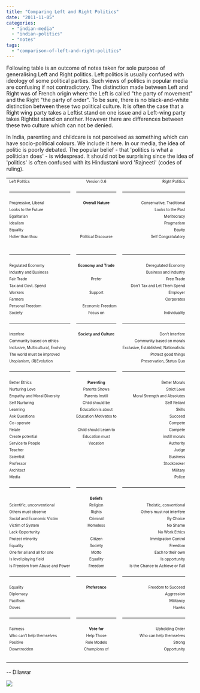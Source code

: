 ```yaml
---
title: "Comparing Left and Right Politics"
date: "2011-11-05"
categories: 
  - "indian-media"
  - "indian-politics"
  - "notes"
tags: 
  - "comparison-of-left-and-right-politics"
---
```


Following table is an outcome of notes taken for sole purpose of generalising Left and Right politics. Left politics is usually confused with ideology of some political parties. Such views of politics in popular media are confusing if not contradictory. The distinction made between Left and Right was of French origin where the Left is called "the party of movement" and the Right "the party of order". To be sure, there is no black-and-white distinction between these two political culture. It is often the case that a Right wing party takes a Leftist stand on one issue and a Left-wing party takes Rightist stand on another. However there are differences between these two culture which can not be denied.  
  
In India, parenting and childcare is not perceived as something which can have socio-political colours. We include it here. In our media, the idea of politic is poorly debated. The popular belief - that 'politics is what a politician does' - is widespread. It should not be surprising since the idea of 'politics' is often confused with its Hindustani word 'Rajneeti' (codes of ruling).  
  
  

  

  

<table cellpadding="0" cellspacing="0" class="tabular" id="TBL-1"><colgroup><col id="TBL-1-1"><col id="TBL-1-2"><col id="TBL-1-3"></colgroup><tbody><tr id="TBL-1-1-" style="vertical-align:baseline;"><td class="td11" id="TBL-1-1-1" style="text-align:left;white-space:nowrap;"><span class="cmbx-10" style="font-size:x-small;">Left Politics</span></td><td class="td11" id="TBL-1-1-2" style="text-align:center;white-space:nowrap;"><span style="font-size:x-small;">Version 0.6</span></td><td class="td11" id="TBL-1-1-3" style="text-align:right;white-space:nowrap;"><span class="cmbx-10" style="font-size:x-small;">Right Politics</span></td></tr><tr class="hline"><td><hr></td><td><hr></td><td><hr></td></tr><tr id="TBL-1-2-" style="vertical-align:baseline;"><td class="td11" id="TBL-1-2-1" style="text-align:left;white-space:nowrap;"><span style="font-size:x-small;">Progressive, Liberal</span></td><td class="td11" id="TBL-1-2-2" style="text-align:center;white-space:nowrap;"><b><span class="cmbx-10" style="font-size:x-small;">Overall Nature</span></b></td><td class="td11" id="TBL-1-2-3" style="text-align:right;white-space:nowrap;"><span style="font-size:x-small;">Conservative, Traditional</span></td></tr><tr id="TBL-1-3-" style="vertical-align:baseline;"><td class="td11" id="TBL-1-3-1" style="text-align:left;white-space:nowrap;"><span style="font-size:x-small;">Looks to the Future</span></td><td class="td11" id="TBL-1-3-2" style="text-align:center;white-space:nowrap;"><span style="font-size:x-small;"><br></span></td><td class="td11" id="TBL-1-3-3" style="text-align:right;white-space:nowrap;"><span style="font-size:x-small;">Looks to the Past</span></td></tr><tr id="TBL-1-4-" style="vertical-align:baseline;"><td class="td11" id="TBL-1-4-1" style="text-align:left;white-space:nowrap;"><span style="font-size:x-small;">Egalitarian</span></td><td class="td11" id="TBL-1-4-2" style="text-align:center;white-space:nowrap;"><span style="font-size:x-small;"><br></span></td><td class="td11" id="TBL-1-4-3" style="text-align:right;white-space:nowrap;"><span style="font-size:x-small;">Meritocracy</span></td></tr><tr id="TBL-1-5-" style="vertical-align:baseline;"><td class="td11" id="TBL-1-5-1" style="text-align:left;white-space:nowrap;"><span style="font-size:x-small;">Idealism</span></td><td class="td11" id="TBL-1-5-2" style="text-align:center;white-space:nowrap;"><span style="font-size:x-small;"><br></span></td><td class="td11" id="TBL-1-5-3" style="text-align:right;white-space:nowrap;"><span style="font-size:x-small;">Pragmatism</span></td></tr><tr id="TBL-1-6-" style="vertical-align:baseline;"><td class="td11" id="TBL-1-6-1" style="text-align:left;white-space:nowrap;"><span style="font-size:x-small;">Equality</span></td><td class="td11" id="TBL-1-6-2" style="text-align:center;white-space:nowrap;"><span style="font-size:x-small;"><br></span></td><td class="td11" id="TBL-1-6-3" style="text-align:right;white-space:nowrap;"><span style="font-size:x-small;">Equity</span></td></tr><tr id="TBL-1-7-" style="vertical-align:baseline;"><td class="td11" id="TBL-1-7-1" style="text-align:left;white-space:nowrap;"><span style="font-size:x-small;">Holier than thou<br></span><br></td><td class="td11" id="TBL-1-7-2" style="text-align:center;white-space:nowrap;"><span style="font-size:x-small;">Political Discourse</span></td><td class="td11" id="TBL-1-7-3" style="text-align:right;white-space:nowrap;"><span style="font-size:x-small;">Self Congratulatory</span></td></tr><tr class="hline"><td><hr></td><td><hr></td><td><hr></td></tr><tr id="TBL-1-8-" style="vertical-align:baseline;"><td class="td11" id="TBL-1-8-1" style="text-align:left;white-space:nowrap;"><span style="font-size:x-small;">Regulated Economy</span></td><td class="td11" id="TBL-1-8-2" style="text-align:center;white-space:nowrap;"><b><span class="cmbx-10" style="font-size:x-small;">Economy and Trade</span></b></td><td class="td11" id="TBL-1-8-3" style="text-align:right;white-space:nowrap;"><span style="font-size:x-small;">Deregulated Economy</span></td></tr><tr id="TBL-1-9-" style="vertical-align:baseline;"><td class="td11" id="TBL-1-9-1" style="text-align:left;white-space:nowrap;"><span style="font-size:x-small;">Industry and Business</span></td><td class="td11" id="TBL-1-9-2" style="text-align:center;white-space:nowrap;"><span style="font-size:x-small;"><br></span></td><td class="td11" id="TBL-1-9-3" style="text-align:right;white-space:nowrap;"><span style="font-size:x-small;">Business and Industry</span></td></tr><tr id="TBL-1-10-" style="vertical-align:baseline;"><td class="td11" id="TBL-1-10-1" style="text-align:left;white-space:nowrap;"><span style="font-size:x-small;">Fair Trade</span></td><td class="td11" id="TBL-1-10-2" style="text-align:center;white-space:nowrap;"><span style="font-size:x-small;">Prefer</span></td><td class="td11" id="TBL-1-10-3" style="text-align:right;white-space:nowrap;"><span style="font-size:x-small;">Free Trade</span></td></tr><tr id="TBL-1-11-" style="vertical-align:baseline;"><td class="td11" id="TBL-1-11-1" style="text-align:left;white-space:nowrap;"><span style="font-size:x-small;">Tax and Govt. Spend</span></td><td class="td11" id="TBL-1-11-2" style="text-align:center;white-space:nowrap;"><span style="font-size:x-small;"><br></span></td><td class="td11" id="TBL-1-11-3" style="text-align:right;white-space:nowrap;"><span style="font-size:x-small;">Don’t Tax and Let Them Spend</span></td></tr><tr id="TBL-1-12-" style="vertical-align:baseline;"><td class="td11" id="TBL-1-12-1" style="text-align:left;white-space:nowrap;"><span style="font-size:x-small;">Workers</span></td><td class="td11" id="TBL-1-12-2" style="text-align:center;white-space:nowrap;"><span style="font-size:x-small;">Support</span></td><td class="td11" id="TBL-1-12-3" style="text-align:right;white-space:nowrap;"><span style="font-size:x-small;">Employer</span></td></tr><tr id="TBL-1-13-" style="vertical-align:baseline;"><td class="td11" id="TBL-1-13-1" style="text-align:left;white-space:nowrap;"><span style="font-size:x-small;">Farmers</span></td><td class="td11" id="TBL-1-13-2" style="text-align:center;white-space:nowrap;"><span style="font-size:x-small;"><br></span></td><td class="td11" id="TBL-1-13-3" style="text-align:right;white-space:nowrap;"><span style="font-size:x-small;">Corporates</span></td></tr><tr id="TBL-1-14-" style="vertical-align:baseline;"><td class="td11" id="TBL-1-14-1" style="text-align:left;white-space:nowrap;"><span style="font-size:x-small;">Personal Freedom</span></td><td class="td11" id="TBL-1-14-3" style="text-align:right;white-space:nowrap;"><span style="font-size:x-small;">Economic Freedom</span></td></tr><tr id="TBL-1-15-" style="vertical-align:baseline;"><td class="td11" id="TBL-1-15-1" style="text-align:left;white-space:nowrap;"><span style="font-size:x-small;">Society</span></td><td class="td11" id="TBL-1-15-2" style="text-align:center;white-space:nowrap;"><span style="font-size:x-small;">Focus on</span></td><td class="td11" id="TBL-1-15-3" style="text-align:right;white-space:nowrap;"><span style="font-size:x-small;">Individuality</span></td></tr><tr class="hline"><td><hr></td><td><hr></td><td><hr></td></tr><tr id="TBL-1-16-" style="vertical-align:baseline;"><td class="td11" id="TBL-1-16-1" style="text-align:left;white-space:nowrap;"><span style="font-size:x-small;">Interfere</span></td><td class="td11" id="TBL-1-16-2" style="text-align:center;white-space:nowrap;"><b><span class="cmbx-10" style="font-size:x-small;">Society and Culture</span></b></td><td class="td11" id="TBL-1-16-3" style="text-align:right;white-space:nowrap;"><span style="font-size:x-small;">Don’t Interfere</span></td></tr><tr id="TBL-1-17-" style="vertical-align:baseline;"><td class="td11" id="TBL-1-17-1" style="text-align:left;white-space:nowrap;"><span style="font-size:x-small;">Community based on ethics</span></td><td class="td11" id="TBL-1-17-2" style="text-align:center;white-space:nowrap;"><span style="font-size:x-small;"><br></span></td><td class="td11" id="TBL-1-17-3" style="text-align:right;white-space:nowrap;"><span style="font-size:x-small;">Community based on morals</span></td></tr><tr id="TBL-1-18-" style="vertical-align:baseline;"><td class="td11" id="TBL-1-18-1" style="text-align:left;white-space:nowrap;"><span style="font-size:x-small;">Inclusive, Multicultural, Evolving</span></td><td class="td11" id="TBL-1-18-2" style="text-align:center;white-space:nowrap;"><span style="font-size:x-small;"><br></span></td><td class="td11" id="TBL-1-18-3" style="text-align:right;white-space:nowrap;"><span style="font-size:x-small;">Exclusive, Established, Nationalistic</span></td></tr><tr id="TBL-1-19-" style="vertical-align:baseline;"><td class="td11" id="TBL-1-19-1" style="text-align:left;white-space:nowrap;"><span class="cmti-10" style="font-size:x-small;">The world must be improved</span></td><td class="td11" id="TBL-1-19-2" style="text-align:center;white-space:nowrap;"><span style="font-size:x-small;"><br></span></td><td class="td11" id="TBL-1-19-3" style="text-align:right;white-space:nowrap;"><span class="cmti-10" style="font-size:x-small;">Protect good things</span></td></tr><tr id="TBL-1-20-" style="vertical-align:baseline;"><td class="td11" id="TBL-1-20-1" style="text-align:left;white-space:nowrap;"><span style="font-size:x-small;">Utopianism, (R)Evolution</span></td><td class="td11" id="TBL-1-20-2" style="text-align:center;white-space:nowrap;"><span style="font-size:x-small;"><br></span></td><td class="td11" id="TBL-1-20-3" style="text-align:right;white-space:nowrap;"><span style="font-size:x-small;">Preservation, Status Quo</span></td></tr><tr class="hline"><td><hr></td><td><hr></td><td><hr></td></tr><tr id="TBL-1-21-" style="vertical-align:baseline;"><td class="td11" id="TBL-1-21-1" style="text-align:left;white-space:nowrap;"><span style="font-size:x-small;">Better Ethics</span></td><td class="td11" id="TBL-1-21-2" style="text-align:center;white-space:nowrap;"><span class="cmbx-10" style="font-size:x-small;"><b>Parenting</b></span></td><td class="td11" id="TBL-1-21-3" style="text-align:right;white-space:nowrap;"><span style="font-size:x-small;">Better Morals</span></td></tr><tr id="TBL-1-22-" style="vertical-align:baseline;"><td class="td11" id="TBL-1-22-1" style="text-align:left;white-space:nowrap;"><span style="font-size:x-small;">Nurturing Love</span></td><td class="td11" id="TBL-1-22-2" style="text-align:center;white-space:nowrap;"><span style="font-size:x-small;">Parents Shows</span></td><td class="td11" id="TBL-1-22-3" style="text-align:right;white-space:nowrap;"><span style="font-size:x-small;">Strict Love</span></td></tr><tr id="TBL-1-23-" style="vertical-align:baseline;"><td class="td11" id="TBL-1-23-1" style="text-align:left;white-space:nowrap;"><span style="font-size:x-small;">Empathy and Moral Diversity</span></td><td class="td11" id="TBL-1-23-2" style="text-align:center;white-space:nowrap;"><span style="font-size:x-small;">Parents Instill</span></td><td class="td11" id="TBL-1-23-3" style="text-align:right;white-space:nowrap;"><span style="font-size:x-small;">Moral Strength and Absolutes</span></td></tr><tr id="TBL-1-24-" style="vertical-align:baseline;"><td class="td11" id="TBL-1-24-1" style="text-align:left;white-space:nowrap;"><span style="font-size:x-small;">Self Nurturing</span></td><td class="td11" id="TBL-1-24-2" style="text-align:center;white-space:nowrap;"><span style="font-size:x-small;">Child should be</span></td><td class="td11" id="TBL-1-24-3" style="text-align:right;white-space:nowrap;"><span style="font-size:x-small;">Self Reliant</span></td></tr><tr id="TBL-1-25-" style="vertical-align:baseline;"><td class="td11" id="TBL-1-25-1" style="text-align:left;white-space:nowrap;"><span style="font-size:x-small;">Learning</span></td><td class="td11" id="TBL-1-25-2" style="text-align:center;white-space:nowrap;"><span style="font-size:x-small;">Education is about</span></td><td class="td11" id="TBL-1-25-3" style="text-align:right;white-space:nowrap;"><span style="font-size:x-small;">Skills</span></td></tr><tr id="TBL-1-26-" style="vertical-align:baseline;"><td class="td11" id="TBL-1-26-1" style="text-align:left;white-space:nowrap;"><span style="font-size:x-small;">Ask Questions</span></td><td class="td11" id="TBL-1-26-2" style="text-align:center;white-space:nowrap;"><span style="font-size:x-small;">Education Motivates to</span></td><td class="td11" id="TBL-1-26-3" style="text-align:right;white-space:nowrap;"><span style="font-size:x-small;">Succeed</span></td></tr><tr id="TBL-1-27-" style="vertical-align:baseline;"><td class="td11" id="TBL-1-27-1" style="text-align:left;white-space:nowrap;"><span style="font-size:x-small;">Co-operate</span></td><td class="td11" id="TBL-1-27-2" style="text-align:center;white-space:nowrap;"><span style="font-size:x-small;"><br></span></td><td class="td11" id="TBL-1-27-3" style="text-align:right;white-space:nowrap;"><span style="font-size:x-small;">Compete</span></td></tr><tr id="TBL-1-28-" style="vertical-align:baseline;"><td class="td11" id="TBL-1-28-1" style="text-align:left;white-space:nowrap;"><span style="font-size:x-small;">Relate</span></td><td class="td11" id="TBL-1-28-2" style="text-align:center;white-space:nowrap;"><span style="font-size:x-small;">Child should Learn to</span></td><td class="td11" id="TBL-1-28-3" style="text-align:right;white-space:nowrap;"><span style="font-size:x-small;">Compete</span></td></tr><tr id="TBL-1-29-" style="vertical-align:baseline;"><td class="td11" id="TBL-1-29-1" style="text-align:left;white-space:nowrap;"><span style="font-size:x-small;">Create potential</span></td><td class="td11" id="TBL-1-29-2" style="text-align:center;white-space:nowrap;"><span style="font-size:x-small;">Education must</span></td><td class="td11" id="TBL-1-29-3" style="text-align:right;white-space:nowrap;"><span style="font-size:x-small;">instill morals</span></td></tr><tr id="TBL-1-30-" style="vertical-align:baseline;"><td class="td11" id="TBL-1-30-1" style="text-align:left;white-space:nowrap;"><span style="font-size:x-small;">Service to People</span></td><td class="td11" id="TBL-1-30-2" style="text-align:center;white-space:nowrap;"><span style="font-size:x-small;">Vocation</span></td><td class="td11" id="TBL-1-30-3" style="text-align:right;white-space:nowrap;"><span style="font-size:x-small;">Authority</span></td></tr><tr id="TBL-1-31-" style="vertical-align:baseline;"><td class="td11" id="TBL-1-31-1" style="text-align:left;white-space:nowrap;"><span style="font-size:x-small;">Teacher</span></td><td class="td11" id="TBL-1-31-2" style="text-align:center;white-space:nowrap;"><span style="font-size:x-small;"><br></span></td><td class="td11" id="TBL-1-31-3" style="text-align:right;white-space:nowrap;"><span style="font-size:x-small;">Judge</span></td></tr><tr id="TBL-1-32-" style="vertical-align:baseline;"><td class="td11" id="TBL-1-32-1" style="text-align:left;white-space:nowrap;"><span style="font-size:x-small;">Scientist</span></td><td class="td11" id="TBL-1-32-2" style="text-align:center;white-space:nowrap;"><span style="font-size:x-small;"><br></span></td><td class="td11" id="TBL-1-32-3" style="text-align:right;white-space:nowrap;"><span style="font-size:x-small;">Business</span></td></tr><tr id="TBL-1-33-" style="vertical-align:baseline;"><td class="td11" id="TBL-1-33-1" style="text-align:left;white-space:nowrap;"><span style="font-size:x-small;">Professor</span></td><td class="td11" id="TBL-1-33-2" style="text-align:center;white-space:nowrap;"><span style="font-size:x-small;"><br></span></td><td class="td11" id="TBL-1-33-3" style="text-align:right;white-space:nowrap;"><span style="font-size:x-small;">Stockbroker</span></td></tr><tr id="TBL-1-34-" style="vertical-align:baseline;"><td class="td11" id="TBL-1-34-1" style="text-align:left;white-space:nowrap;"><span style="font-size:x-small;">Architect</span></td><td class="td11" id="TBL-1-34-2" style="text-align:center;white-space:nowrap;"><span style="font-size:x-small;"><br></span></td><td class="td11" id="TBL-1-34-3" style="text-align:right;white-space:nowrap;"><span style="font-size:x-small;">Military</span></td></tr><tr id="TBL-1-35-" style="vertical-align:baseline;"><td class="td11" id="TBL-1-35-1" style="text-align:left;white-space:nowrap;"><span style="font-size:x-small;">Media</span></td><td class="td11" id="TBL-1-35-2" style="text-align:center;white-space:nowrap;"><span style="font-size:x-small;"><br></span></td><td class="td11" id="TBL-1-35-3" style="text-align:right;white-space:nowrap;"><span style="font-size:x-small;">Police</span></td></tr><tr class="hline"><td><hr></td><td><hr></td><td><hr></td></tr><tr id="TBL-1-36-" style="vertical-align:baseline;"><td class="td11" id="TBL-1-36-1" style="text-align:left;white-space:nowrap;"><span style="font-size:x-small;"><br></span></td><td class="td11" id="TBL-1-36-2" style="text-align:center;white-space:nowrap;"><span class="cmbx-10" style="font-size:x-small;"><b>Beliefs</b></span></td><td class="td11" id="TBL-1-36-3" style="text-align:right;white-space:nowrap;"><span style="font-size:x-small;"><br></span></td></tr><tr id="TBL-1-37-" style="vertical-align:baseline;"><td class="td11" id="TBL-1-37-1" style="text-align:left;white-space:nowrap;"><span style="font-size:x-small;">Scientific, unconventional</span></td><td class="td11" id="TBL-1-37-2" style="text-align:center;white-space:nowrap;"><span style="font-size:x-small;">Religion</span></td><td class="td11" id="TBL-1-37-3" style="text-align:right;white-space:nowrap;"><span style="font-size:x-small;">Theistic, conventional</span></td></tr><tr id="TBL-1-38-" style="vertical-align:baseline;"><td class="td11" id="TBL-1-38-1" style="text-align:left;white-space:nowrap;"><span style="font-size:x-small;">Others must observe</span></td><td class="td11" id="TBL-1-38-2" style="text-align:center;white-space:nowrap;"><span style="font-size:x-small;">Rights</span></td><td class="td11" id="TBL-1-38-3" style="text-align:right;white-space:nowrap;"><span style="font-size:x-small;">Others must not interfere</span></td></tr><tr id="TBL-1-39-" style="vertical-align:baseline;"><td class="td11" id="TBL-1-39-1" style="text-align:left;white-space:nowrap;"><span style="font-size:x-small;">Social and Economic Victim</span></td><td class="td11" id="TBL-1-39-2" style="text-align:center;white-space:nowrap;"><span style="font-size:x-small;">Criminal</span></td><td class="td11" id="TBL-1-39-3" style="text-align:right;white-space:nowrap;"><span style="font-size:x-small;">By Choice</span></td></tr><tr id="TBL-1-40-" style="vertical-align:baseline;"><td class="td11" id="TBL-1-40-1" style="text-align:left;white-space:nowrap;"><span style="font-size:x-small;">Victim of System</span></td><td class="td11" id="TBL-1-40-2" style="text-align:center;white-space:nowrap;"><span style="font-size:x-small;">Homeless</span></td><td class="td11" id="TBL-1-40-3" style="text-align:right;white-space:nowrap;"><span style="font-size:x-small;">No Shame</span></td></tr><tr id="TBL-1-41-" style="vertical-align:baseline;"><td class="td11" id="TBL-1-41-1" style="text-align:left;white-space:nowrap;"><span style="font-size:x-small;">Lack Opportunity</span></td><td class="td11" id="TBL-1-41-2" style="text-align:center;white-space:nowrap;"><span style="font-size:x-small;"><br></span></td><td class="td11" id="TBL-1-41-3" style="text-align:right;white-space:nowrap;"><span style="font-size:x-small;">No Work Ethics</span></td></tr><tr id="TBL-1-42-" style="vertical-align:baseline;"><td class="td11" id="TBL-1-42-1" style="text-align:left;white-space:nowrap;"><span style="font-size:x-small;">Protect minority</span></td><td class="td11" id="TBL-1-42-2" style="text-align:center;white-space:nowrap;"><span style="font-size:x-small;">Citizen</span></td><td class="td11" id="TBL-1-42-3" style="text-align:right;white-space:nowrap;"><span style="font-size:x-small;">Immigration Control</span></td></tr><tr id="TBL-1-43-" style="vertical-align:baseline;"><td class="td11" id="TBL-1-43-1" style="text-align:left;white-space:nowrap;"><span style="font-size:x-small;">Equality</span></td><td class="td11" id="TBL-1-43-2" style="text-align:center;white-space:nowrap;"><span style="font-size:x-small;">Society</span></td><td class="td11" id="TBL-1-43-3" style="text-align:right;white-space:nowrap;"><span style="font-size:x-small;">Freedom</span></td></tr><tr id="TBL-1-44-" style="vertical-align:baseline;"><td class="td11" id="TBL-1-44-1" style="text-align:left;white-space:nowrap;"><span class="cmbx-10" style="font-size:x-small;">One for all and all for one</span></td><td class="td11" id="TBL-1-44-2" style="text-align:center;white-space:nowrap;"><span style="font-size:x-small;">Motto</span></td><td class="td11" id="TBL-1-44-3" style="text-align:right;white-space:nowrap;"><span class="cmbx-10" style="font-size:x-small;">Each to their own</span></td></tr><tr id="TBL-1-45-" style="vertical-align:baseline;"><td class="td11" id="TBL-1-45-1" style="text-align:left;white-space:nowrap;"><span class="cmti-10" style="font-size:x-small;">Is level playing field</span></td><td class="td11" id="TBL-1-45-2" style="text-align:center;white-space:nowrap;"><span style="font-size:x-small;">Equality</span></td><td class="td11" id="TBL-1-45-3" style="text-align:right;white-space:nowrap;"><span class="cmti-10" style="font-size:x-small;">Is opportunity</span></td></tr><tr id="TBL-1-46-" style="vertical-align:baseline;"><td class="td11" id="TBL-1-46-1" style="text-align:left;white-space:nowrap;"><span class="cmti-10" style="font-size:x-small;">Is Freedom from Abuse and Power</span></td><td class="td11" id="TBL-1-46-2" style="text-align:center;white-space:nowrap;"><span style="font-size:x-small;">Freedom</span></td><td class="td11" id="TBL-1-46-3" style="text-align:right;white-space:nowrap;"><span class="cmti-10" style="font-size:x-small;">Is the Chance to Achieve or Fail</span></td></tr><tr class="hline"><td><hr></td><td><hr></td><td><hr></td></tr><tr id="TBL-1-47-" style="vertical-align:baseline;"><td class="td11" id="TBL-1-47-1" style="text-align:left;white-space:nowrap;"><span style="font-size:x-small;">Equality</span></td><td class="td11" id="TBL-1-47-2" style="text-align:center;white-space:nowrap;"><span class="cmbx-10" style="font-size:x-small;"><b>Preference</b></span></td><td class="td11" id="TBL-1-47-3" style="text-align:right;white-space:nowrap;"><span style="font-size:x-small;">Freedom to Succeed</span></td></tr><tr id="TBL-1-48-" style="vertical-align:baseline;"><td class="td11" id="TBL-1-48-1" style="text-align:left;white-space:nowrap;"><span style="font-size:x-small;">Diplomacy</span></td><td class="td11" id="TBL-1-48-2" style="text-align:center;white-space:nowrap;"><span style="font-size:x-small;"><br></span></td><td class="td11" id="TBL-1-48-3" style="text-align:right;white-space:nowrap;"><span style="font-size:x-small;">Aggression</span></td></tr><tr id="TBL-1-49-" style="vertical-align:baseline;"><td class="td11" id="TBL-1-49-1" style="text-align:left;white-space:nowrap;"><span style="font-size:x-small;">Pacifism</span></td><td class="td11" id="TBL-1-49-2" style="text-align:center;white-space:nowrap;"><span style="font-size:x-small;"><br></span></td><td class="td11" id="TBL-1-49-3" style="text-align:right;white-space:nowrap;"><span style="font-size:x-small;">Militancy</span></td></tr><tr id="TBL-1-50-" style="vertical-align:baseline;"><td class="td11" id="TBL-1-50-1" style="text-align:left;white-space:nowrap;"><span style="font-size:x-small;">Doves</span></td><td class="td11" id="TBL-1-50-2" style="text-align:center;white-space:nowrap;"><span style="font-size:x-small;"><br></span></td><td class="td11" id="TBL-1-50-3" style="text-align:right;white-space:nowrap;"><span style="font-size:x-small;">Hawks</span></td></tr><tr class="hline"><td><hr></td><td><hr></td><td><hr></td></tr><tr id="TBL-1-51-" style="vertical-align:baseline;"><td class="td11" id="TBL-1-51-1" style="text-align:left;white-space:nowrap;"><span style="font-size:x-small;">Fairness</span></td><td class="td11" id="TBL-1-51-2" style="text-align:center;white-space:nowrap;"><span class="cmbx-10" style="font-size:x-small;"><b>Vote for</b></span></td><td class="td11" id="TBL-1-51-3" style="text-align:right;white-space:nowrap;"><span style="font-size:x-small;">Upholding Order</span></td></tr><tr id="TBL-1-52-" style="vertical-align:baseline;"><td class="td11" id="TBL-1-52-1" style="text-align:left;white-space:nowrap;"><span style="font-size:x-small;">Who can’t help themselves</span></td><td class="td11" id="TBL-1-52-2" style="text-align:center;white-space:nowrap;"><span style="font-size:x-small;">Help Those</span></td><td class="td11" id="TBL-1-52-3" style="text-align:right;white-space:nowrap;"><span style="font-size:x-small;">Who can help themselves</span></td></tr><tr id="TBL-1-53-" style="vertical-align:baseline;"><td class="td11" id="TBL-1-53-1" style="text-align:left;white-space:nowrap;"><span style="font-size:x-small;">Positive</span></td><td class="td11" id="TBL-1-53-2" style="text-align:center;white-space:nowrap;"><span style="font-size:x-small;">Role Models</span></td><td class="td11" id="TBL-1-53-3" style="text-align:right;white-space:nowrap;"><span style="font-size:x-small;">Strong</span></td></tr><tr id="TBL-1-54-" style="vertical-align:baseline;"><td class="td11" id="TBL-1-54-1" style="text-align:left;white-space:nowrap;"><span style="font-size:x-small;">Downtrodden</span></td><td class="td11" id="TBL-1-54-2" style="text-align:center;white-space:nowrap;"><span style="font-size:x-small;">Champions of</span></td><td class="td11" id="TBL-1-54-3" style="text-align:right;white-space:nowrap;"><span style="font-size:x-small;">Opportunity</span></td></tr><tr id="TBL-1-55-" style="vertical-align:baseline;"><td class="td11" id="TBL-1-55-1" style="text-align:left;white-space:nowrap;"><br></td></tr></tbody></table>

  
\-- 
Dilawar

![](https://blogger.googleusercontent.com/tracker/3794193585985230867-4800995455909620312?l=dilawarsays.blogspot.com)
